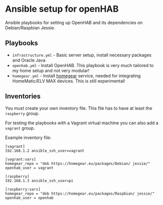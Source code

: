# Ansible setup for openHAB

Ansible playbooks for setting up OpenHAB and its dependencies on Debian/Raspbian Jessie.

## Playbooks

- `infrastructure.yml` - Basic server setup, install necessary packages and Oracle Java
- `openhab.yml` - Install OpenHAB. This playbook is very much tailored to my home setup and not very modular!
- `homegear.yml` - Install [homegear](https://www.homegear.eu/) service, needed for integrating HomeMatic/ELV MAX devices. This is still experimental!

## Inventories

You must create your own inventory file. This file has to have at least the `raspberry` group.

For testing the playbooks with a Vagrant virtual machine you can also add a `vagrant` group.


Example inventory file:

```
[vagrant]
192.168.1.2 ansible_ssh_user=vagrant 

[vagrant:vars]
homegear_repo = "deb https://homegear.eu/packages/Debian/ jessie/"
openhab_user = vagrant

[raspberry]
192.168.1.3 ansible_ssh_user=pi

[raspberry:vars]
homegear_repo = "deb https://homegear.eu/packages/Raspbian/ jessie/"
openhab_user = openhab
```

